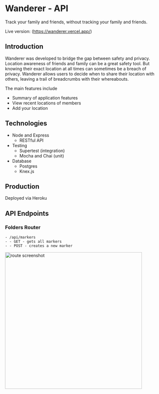 # Wanderer - API

Track your family and friends, without tracking your family and friends.

Live version: (https://wanderer.vercel.app/)

## Introduction 

Wanderer was developed to bridge the gap between safety and privacy. Location awareness of friends and family can be a great safety tool. But knowing their exact location at all times can sometimes be a breach of privacy. Wanderer allows users to decide when to share their location with others, leaving a trail of breadcrumbs with their whereabouts.

The main features include 
* Summary of application features 
* View recent locations of members 
* Add your location


## Technologies

* Node and Express  
  * RESTful API 
* Testing 
  * Supertest (integration) 
  * Mocha and Chai (unit)
* Database 
  * Postgres
  * Knex.js 
  
## Production 

Deployed via Heroku

## API Endpoints


### Folders Router
```
- /api/markers
- - GET - gets all markers 
- - POST - creates a new marker
```
<img src="./images/routes.jpeg" width="450px" alt="route screenshot" />

